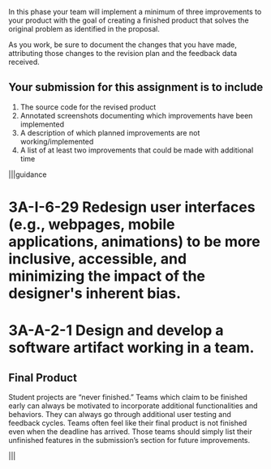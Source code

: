 In this phase your team will implement a minimum of three improvements to your product with the goal of creating a finished product that solves the original problem as identified in the proposal.

As you work, be sure to document the changes that you have made, attributing those changes to the revision plan and the feedback data received.

## Your submission for this assignment is to include
1. The source code for the revised product
1. Annotated screenshots documenting which improvements have been implemented
1. A description of which planned improvements are not working/implemented
1. A list of at least two improvements that could be made with additional time

|||guidance

# 3A-I-6-29 Redesign user interfaces (e.g., webpages, mobile applications, animations) to be more inclusive, accessible, and minimizing the impact of the designer's inherent bias.

# 3A-A-2-1 Design and develop a software artifact working in a team.

## Final Product
Student projects are “never finished.”  Teams which claim to be finished early can always be motivated to incorporate additional functionalities and behaviors.  They can always go through additional user testing and feedback cycles.  Teams often feel like their final product is not finished even when the deadline has arrived.  Those teams should simply list their unfinished features in the submission’s section for future improvements.

|||